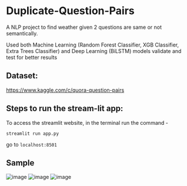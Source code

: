 # Duplicate-Question-Pairs

A NLP project to find weather given 2 questions are same or not semantically.

Used both Machine Learning (Random Forest Classifier, XGB Classifier, Extra Trees Classifier) and Deep Learning (BiLSTM) models validate and test for better results

## Dataset:

https://www.kaggle.com/c/quora-question-pairs

## Steps to run the stream-lit app:

To access the streamlit website, in the terminal run the command -

`streamlit run app.py`

go to `localhost:8501`

## Sample

![image](https://github.com/owais-nawaz/Quora-Question-Pairs/assets/100428158/975947b8-e37b-4e18-8e0a-6511599776cf)
![image](https://github.com/owais-nawaz/Quora-Question-Pairs/assets/100428158/b6323c79-3b1a-4346-8ef4-d52ebb527da8)
![image](https://github.com/owais-nawaz/Quora-Question-Pairs/assets/100428158/86091209-de82-4595-b491-454d45d36934)
